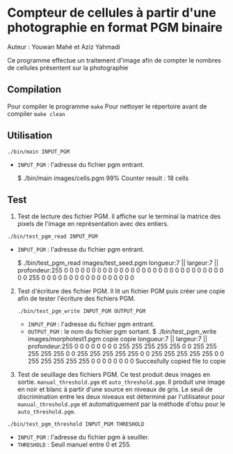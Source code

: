 # Compteur de cellules à partir d'une photographie en format PGM binaire

Auteur : Youwan Mahé et Aziz Yahmadi

Ce programme effectue un traitement d'image afin de compter le nombres de cellules présentent sur la photographie

## Compilation

Pour compiler le programme
`make`
Pour nettoyer le répertoire avant de compiler
`make clean`
## Utilisation

`./bin/main INPUT_PGM`

- `INPUT_PGM` : l'adresse du fichier pgm entrant.

    $ ./bin/main images/cells.pgm
    99%
     Counter result : 18 cells
## Test
1. Test de lecture des fichier PGM.
Il affiche sur le terminal la matrice des pixels de l'image en représentation avec des entiers.

  `./bin/test_pgm_read INPUT_PGM`

  - `INPUT_PGM` : l'adresse du fichier pgm entrant.

    $ ./bin/test_pgm_read images/test_seed.pgm
    longueur:7 ||  largeur:7 ||  profondeur:255
    0 0 0 0 0 0 0
    0 0 0 0 0 0 0
    0 0 0 0 0 0 0
    0 0 0 0 0 0 0
    0 0 0 255 0 0 0
    0 0 0 0 0 0 0
    0 0 0 0 0 0 0

2. Test d'écriture des fichier PGM.
Il lit un fichier PGM puis créer une copie afin de tester l'écriture des fichiers PGM.

      `./bin/test_pgm_write INPUT_PGM OUTPUT_PGM`

      - `INPUT_PGM` : l'adresse du fichier pgm entrant.
      - `OUTPUT_PGM` : le nom du fichier pgm sortant.
      $ ./bin/test_pgm_write images/morphotest1.pgm copie
      copie
      longueur:7 ||  largeur:7 ||  profondeur:255
      0 0 0 0 0 0 0
      0 255 255 255 255 255 0
      0 255 255 255 255 255 0
      0 255 255 255 255 255 0
      0 255 255 255 255 255 0
      0 255 255 255 255 255 0
      0 0 0 0 0 0 0
      Succesfully copied file to copie

3. Test de seuillage des fichiers PGM.
Ce test produit deux images en sortie. `manual_threshold.pgm` et `auto_threshold.pgm`. Il produit une image en noir et blanc à partir d'une source en niveaux de gris. Le seuil de discrimination entre les deux niveaux est déterminé par l'utilisateur pour `manual_threshold.pgm` et automatiquement par la méthode d'otsu pour le `auto_threshold.pgm`.

  `./bin/test_pgm_threshold INPUT_PGM THRESHOLD`

  - `INPUT_PGM` : l'adresse du fichier pgm à seuiller.
  - `THRESHOLD` : Seuil manuel entre 0 et 255.
